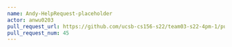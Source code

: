 ```yaml
---
name: Andy-HelpRequest-placeholder
actor: anwu0203
pull_request_url: https://github.com/ucsb-cs156-s22/team03-s22-4pm-1/pull/45
pull_request_num: 45
---
```

